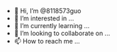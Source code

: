 - 👋 Hi, I’m @8118573guo
- 👀 I’m interested in ...
- 🌱 I’m currently learning ...
- 💞️ I’m looking to collaborate on ...
- 📫 How to reach me ...

<!---
8118573guo/8118573guo is a ✨ special ✨ repository because its `README.md` (this file) appears on your GitHub profile.
You can click the Preview link to take a look at your changes.
--->

